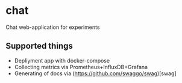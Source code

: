 # chat
Chat web-application for experiments

## Supported things
* Depliyment app with docker-compose
* Collecting metrics via Prometheus+InfluxDB+Grafana
* Generating of docs via (https://github.com/swaggo/swag)[swag]